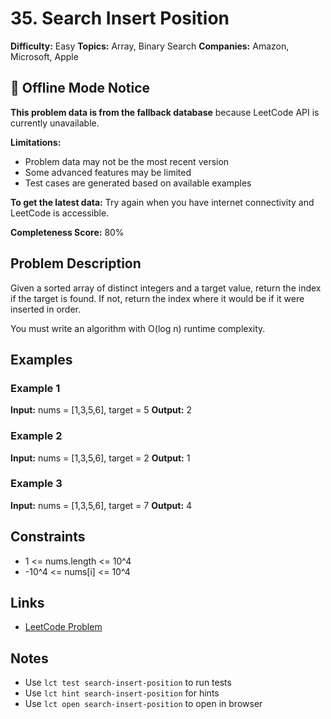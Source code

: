 # 35. Search Insert Position

**Difficulty:** Easy
**Topics:** Array, Binary Search
**Companies:** Amazon, Microsoft, Apple

## 📱 Offline Mode Notice

**This problem data is from the fallback database** because LeetCode API is currently unavailable.

**Limitations:**
- Problem data may not be the most recent version
- Some advanced features may be limited
- Test cases are generated based on available examples

**To get the latest data:** Try again when you have internet connectivity and LeetCode is accessible.

**Completeness Score:** 80%

## Problem Description

Given a sorted array of distinct integers and a target value, return the index if the target is found. If not, return the index where it would be if it were inserted in order.

You must write an algorithm with O(log n) runtime complexity.

## Examples

### Example 1
**Input:** nums = [1,3,5,6], target = 5
**Output:** 2


### Example 2
**Input:** nums = [1,3,5,6], target = 2
**Output:** 1


### Example 3
**Input:** nums = [1,3,5,6], target = 7
**Output:** 4


## Constraints

- 1 <= nums.length <= 10^4
- -10^4 <= nums[i] <= 10^4



## Links

- [LeetCode Problem](https://leetcode.com/problems/search-insert-position/)

## Notes

- Use `lct test search-insert-position` to run tests
- Use `lct hint search-insert-position` for hints
- Use `lct open search-insert-position` to open in browser